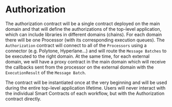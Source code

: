 # Authorization

The authorization contract will be a single contract deployed on the main domain and that will define the authorizations of the top-level application, which can include libraries in different domains (chains). For each domain there will be one Processor (with its corresponding execution queues). The `Authorization` contract will connect to all of the `Processors` using a connector (e.g. Polytone, Hyperlane…) and will route the `Message Batches` to be executed to the right domain. At the same time, for each external domain, we will have a proxy contract in the main domain which will receive the callbacks sent from the processor on the external domain with the `ExecutionResult` of the `Message Batch`.

The contract will be instantiated once at the very beginning and will be used during the entire top-level application lifetime. Users will never interact with the individual Smart Contracts of each workflow, but with the Authorization contract directly.
